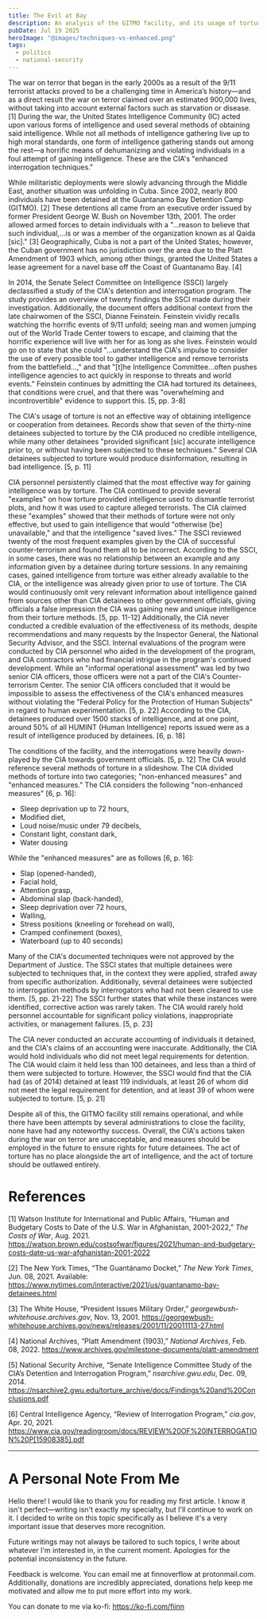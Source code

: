 ```yaml
---
title: The Evil at Bay
description: An analysis of the GITMO facility, and its usage of torture.
pubDate: Jul 19 2025
heroImage: "@images/techniques-vs-enhanced.png"
tags:
  - politics
  - national-security
---
```


The war on terror that began in the early 2000s as a result of the 9/11 terrorist attacks proved to be a challenging time in America’s history—and as a direct result the war on terror claimed over an estimated 900,000 lives, without taking into account external factors such as starvation or disease. [1] During the war, the United States Intelligence Community (IC) acted upon various forms of intelligence and used several methods of obtaining said intelligence. While not all methods of intelligence gathering live up to high moral standards, one form of intelligence gathering stands out among the rest—a horrific means of dehumanizing and violating individuals in a foul attempt of gaining intelligence. These are the CIA's "enhanced interrogation techniques."

While militaristic deployments were slowly advancing through the Middle East, another situation was unfolding in Cuba. Since 2002, nearly 800 individuals have been detained at the Guantanamo Bay Detention Camp (GITMO). [2] These detentions all came from an executive order issued by former President George W. Bush on November 13th, 2001. The order allowed armed forces to detain individuals with a "...reason to believe that such individual,...is or was a member of the organization known as al Qaida [sic]." [3] Geographically, Cuba is not a part of the United States; however, the Cuban government has no jurisdiction over the area due to the Platt Amendment of 1903 which, among other things, granted the United States a lease agreement for a navel base off the Coast of Guantanamo Bay. [4]

In 2014, the Senate Select Committee on Intelligence (SSCI) largely declassified a study of the CIA's detention and interrogation program. The study provides an overview of twenty findings the SSCI made during their investigation. Additionally, the document offers additional context from the late chairwomen of the SSCI, Dianne Feinstein.  Feinstein vividly recalls watching the horrific events of 9/11 unfold; seeing man and women jumping out of the World Trade Center towers to escape, and claiming that the horrific experience will live with her for as long as she lives. Feinstein would go on to state that she could "...understand the CIA's impulse to consider the use of every possible tool to gather intelligence and remove terrorists from the battlefield...," and that "[t]he Intelligence Committee...often pushes intelligence agencies to act quickly in response to threats and world events." Feinstein continues by admitting the CIA had tortured its detainees, that conditions were cruel, and that there was "overwhelming and incontrovertible" evidence to support this. [5, pp. 3-8]

The CIA's usage of torture is not an effective way of obtaining intelligence or cooperation from detainees. Records show that seven of the thirty-nine detainees subjected to torture by the CIA produced no credible intelligence, while many other detainees "provided significant [sic] accurate intelligence prior to, or without having been subjected to these techniques." Several CIA detainees subjected to torture would produce disinformation, resulting in bad intelligence. [5, p. 11] 

CIA personnel persistently claimed that the most effective way for gaining intelligence was by torture. The CIA continued to provide several "examples" on how torture provided intelligence used to dismantle terrorist plots, and how it was used to capture alleged terrorists. The CIA claimed these "examples" showed that their methods of torture were not only effective, but used to gain intelligence that would "otherwise [be] unavailable," and that the intelligence "saved lives." The SSCI reviewed twenty of the most frequent examples given by the CIA of successful counter-terrorism and found them all to be incorrect. According to the SSCI, in some cases, there was no relationship between an example and any information given by a detainee during torture sessions. In any remaining cases, gained intelligence from torture was either already available to the CIA, or the intelligence was already given prior to use of torture. The CIA would continuously omit very relevant information about intelligence gained from sources other than CIA detainees to other government officials, giving officials a false impression the CIA was gaining new and unique intelligence from their torture methods. [5, pp. 11-12] Additionally, the CIA never conducted a credible evaluation of the effectiveness of its methods, despite recommendations and many requests by the Inspector General, the National Security Advisor, and the SSCI. Internal evaluations of the program were conducted by CIA personnel who aided in the development of the program, and CIA contractors who had financial intrigue in the program's continued development. While an "informal operational assessment" was led by two senior CIA officers, those officers were not a part of the CIA's Counter-terrorism Center. The senior CIA officers concluded that it would be impossible to assess the effectiveness of the CIA's enhanced measures without violating the "Federal Policy for the Protection of Human Subjects" in regard to human experimentation. [5, p. 22] According to the CIA, detainees produced over 1500 stacks of intelligence, and at one point, around 50% of all HUMINT (Human Intelligence) reports issued were as a result of intelligence produced by detainees. [6, p. 18] 

The conditions of the facility, and the interrogations were heavily down-played by the CIA towards government officials. [5, p. 12] The CIA would reference several methods of torture in a slideshow. The CIA divided methods of torture into two categories; "non-enhanced measures" and "enhanced measures."
The CIA considers the following "non-enhanced measures" [6, p. 16]\:
* Sleep deprivation up to 72 hours,
* Modified diet,
* Loud noise/music under 79 decibels,
* Constant light, constant dark,
* Water dousing

While the "enhanced measures" are as follows [6, p. 16]\:
* Slap (opened-handed),
* Facial hold,
* Attention grasp,
* Abdominal slap (back-handed),
* Sleep deprivation over 72 hours,
* Walling,
* Stress positions (kneeling or forehead on wall),
* Cramped confinement (boxes),
* Waterboard (up to 40 seconds)

Many of the CIA's documented techniques were not approved by the Department of Justice. The SSCI states that multiple detainees were subjected to techniques that, in the context they were applied, strafed away from specific authorization. Additionally, several detainees were subjected to interrogation methods by interrogators who had not been cleared to use them.  [5, pp. 21-22] The SSCI further states that while these instances were identified, corrective action was rarely taken. The CIA would rarely hold personnel accountable for significant policy violations, inappropriate activities, or management failures. [5, p. 23]

The CIA never conducted an accurate accounting of individuals it detained, and the CIA's claims of an accounting were inaccurate. Additionally, the CIA would hold individuals who did not meet legal requirements for detention. The CIA would claim it held less than 100 detainees, and less than a third of them were subjected to torture. However, the SSCI would find that the CIA had (as of 2014) detained at least 119 individuals, at least 26 of whom did not meet the legal requirement for detention, and at least 39 of whom were subjected to torture. [5, p. 21]

Despite all of this, the GITMO facility still remains operational, and while there have been attempts by several administrations to close the facility, none have had any noteworthy success. Overall, the CIA's actions taken during the war on terror are unacceptable, and measures should be employed in the future to ensure rights for future detainees. The act of torture has no place alongside the art of intelligence, and the act of torture should be outlawed entirely. 

# References
<span id="ref-1">[1]</span> Watson Institute for International and Public Affairs, “Human and Budgetary Costs to Date of the U.S. War in Afghanistan, 2001-2022,” _The Costs of War_, Aug. 2021. https://watson.brown.edu/costsofwar/figures/2021/human-and-budgetary-costs-date-us-war-afghanistan-2001-2022

[2] The New York Times, “The Guantánamo Docket,” _The New York Times_, Jun. 08, 2021. Available: https://www.nytimes.com/interactive/2021/us/guantanamo-bay-detainees.html

[3] The White House, “President Issues Military Order,” _georgewbush-whitehouse.archives.gov_, Nov. 13, 2001. https://georgewbush-whitehouse.archives.gov/news/releases/2001/11/20011113-27.html

[4] National Archives, “Platt Amendment (1903),” _National Archives_, Feb. 08, 2022. https://www.archives.gov/milestone-documents/platt-amendment

[5] National Security Archive, “Senate Intelligence Committee Study of the CIA’s Detention and Interrogation Program,” _nsarchive.gwu.edu_, Dec. 09, 2014. https://nsarchive2.gwu.edu/torture_archive/docs/Findings%20and%20Conclusions.pdf

[6] Central Intelligence Agency, “Review of Interrogation Program,” _cia.gov_, Apr. 20, 2021. https://www.cia.gov/readingroom/docs/REVIEW%20OF%20INTERROGATION%20P[15908385].pdf

---
# A Personal Note From Me
Hello there! I would like to thank you for reading my first article. I know it isn't perfect—writing isn't exactly my specialty, but I'll continue to work on it. I decided to write on this topic specifically as I believe it's a very important issue that deserves more recognition. 

Future writings may not always be tailored to such topics, I write about whatever I'm interested in, in the current moment. Apologies for the potential inconsistency in the future.

Feedback is welcome. You can email me at finnoverflow at protonmail.com. Additionally, donations are incredibly appreciated, donations help keep me motivated and allow me to put more effort into my work. 

You can donate to me via ko-fi: https://ko-fi.com/fiinn





